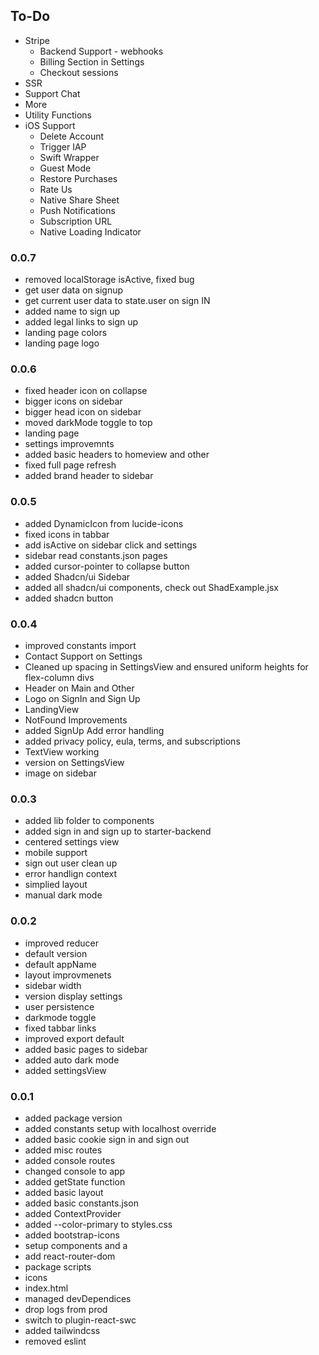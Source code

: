 ## To-Do

- Stripe
    - Backend Support - webhooks
    - Billing Section in Settings
    - Checkout sessions
- SSR
- Support Chat
- More
- Utility Functions
- iOS Support
    - Delete Account
    - Trigger IAP
    - Swift Wrapper
    - Guest Mode
    - Restore Purchases
    - Rate Us
    - Native Share Sheet 
    - Push Notifications 
    - Subscription URL
    - Native Loading Indicator


### 0.0.7
* removed localStorage isActive, fixed bug
* get user data on signup
* get current user data to state.user on sign IN
* added name to sign up
* added legal links to sign up
* landing page colors
* landing page logo

### 0.0.6
* fixed header icon on collapse
* bigger icons on sidebar
* bigger head icon on sidebar
* moved darkMode toggle to top
* landing page
* settings improvemnts
* added basic headers to homeview and other
* fixed full page refresh
* added brand header to sidebar

### 0.0.5
* added DynamicIcon from lucide-icons
* fixed icons in tabbar
* add isActive on sidebar click and settings
* sidebar read constants.json pages
* added cursor-pointer to collapse button
* added Shadcn/ui Sidebar
* added all shadcn/ui components, check out ShadExample.jsx
* added shadcn button

### 0.0.4
* improved constants import
* Contact Support on Settings
* Cleaned up spacing in SettingsView and ensured uniform heights for flex-column divs
* Header on Main and Other
* Logo on SignIn and Sign Up
* LandingView
* NotFound Improvements
* added SignUp Add error handling
* added privacy policy, eula, terms, and subscriptions 
* TextView working
* version on SettingsView
* image on sidebar

### 0.0.3 
* added lib folder to components
* added sign in and sign up to starter-backend
* centered settings view
* mobile support
* sign out user clean up
* error handlign context
* simplied layout
* manual dark mode

### 0.0.2
* improved reducer
* default version
* default appName
* layout improvmenets
* sidebar width
* version display settings
* user persistence
* darkmode toggle
* fixed tabbar links
* improved export default
* added basic pages to sidebar
* added auto dark mode
* added settingsView

### 0.0.1 
* added package version
* added constants setup with localhost override
* added basic cookie sign in and sign out
* added misc routes
* added console routes
* changed console to app
* added getState function
* added basic layout
* added basic constants.json
* added ContextProvider
* added --color-primary to styles.css
* added bootstrap-icons
* setup components and a
* add react-router-dom
* package scripts
* icons
* index.html 
* managed devDependices 
* drop logs from prod
* switch to plugin-react-swc
* added tailwindcss
* removed eslint